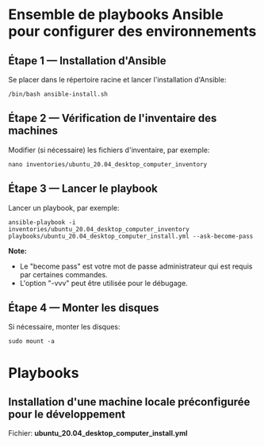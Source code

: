 # Ensemble de playbooks Ansible pour configurer des environnements

## Étape 1 — Installation d'Ansible
Se placer dans le répertoire racine et lancer l'installation d'Ansible:
```
/bin/bash ansible-install.sh
```

## Étape 2 — Vérification de l'inventaire des machines
Modifier (si nécessaire) les fichiers d'inventaire, par exemple:
```
nano inventories/ubuntu_20.04_desktop_computer_inventory
```

## Étape 3 — Lancer le playbook
Lancer un playbook, par exemple:
```
ansible-playbook -i inventories/ubuntu_20.04_desktop_computer_inventory playbooks/ubuntu_20.04_desktop_computer_install.yml --ask-become-pass
```
**Note:** 
- Le "become pass" est votre mot de passe administrateur qui est requis par certaines commandes.
- L'option "-vvv" peut être utilisée pour le débugage.

## Étape 4 — Monter les disques
Si nécessaire, monter les disques:
```
sudo mount -a
```

# Playbooks

## Installation d'une machine locale préconfigurée pour le développement
Fichier: **ubuntu_20.04_desktop_computer_install.yml**
